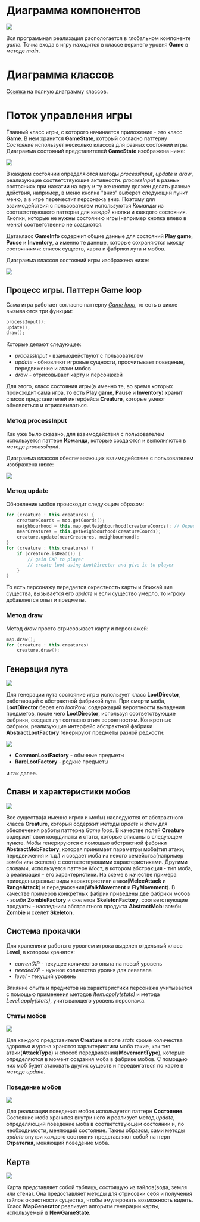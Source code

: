 # Диаграмма компонентов

![](img/components.svg)

Вся программная реализация распологается в глобальном компоненте _game_. Точка входа в игру находится в классе верхнего уровня **Game** в методе _main_.

# Диаграмма классов
[Ссылка](img/everything.svg) на полную диаграмму классов.

# Поток управления игры

Главный класс игры, с которого начинается приложение - это класс **Game**. В нем хранится **GameState**, который согласно паттерну _Состояние_ использует несколько классов для разных состояний игры. Диаграмма состояний представителей **GameState** изображена ниже:

![](img/game-states.png)

В каждом состоянии определяются методы _processInput_, _update_ и _draw_, реализующие соответствующие активности. _processInput_ в разных состояниях при нажатии на одну и ту же кнопку должен делать разные действия, например, в меню кнопка "вниз" выберет следующий пункт меню, а в игре переместит персонажа вниз. Поэтому для взаимодействия с пользователем используются _Команды_ из соответствующего паттерна для каждой кнопки и каждого состояния. Кнопки, которые не нужны состоянию игры(например кнопка влево в меню) соответственно не создаются.

Датакласс **GameInfo** содержит общие данные для состояний **Play game**, **Pause** и **Inventory**, а именно те данные, которые сохраняются между состояниями: список существ, карта и фабрики лута и мобов.

Диаграмма классов состояний игры изображена ниже:

![](img/states-classes.svg)

## Процесс игры. Паттерн Game loop

Сама игра работает согласно паттерну [_Game loop_](https://gameprogrammingpatterns.com/game-loop.html), то есть в цикле вызываются три функции:
```kotlin
processInput();
update();
draw();
```
Которые делают следующее:
- _processInput_ - взаимодействуют с пользователем
- _update_ - обновляют игровые сущности, просчитывает поведение, передвижение и атаки мобов
- _draw_ - отрисовывает карту и персонажей

Для этого, класс состояния игры(а именно те, во время которых происходит сама игра, то есть **Play game**, **Pause** и **Inventory**) хранит список представителей интерфейса **Creature**, которые умеют обновляться и отрисовываться.

### Метод processInput

Как уже было сказано, для взаимодействия с пользователем используется паттерн **Команда**, которые создаются и выполняются в методе _processInput_.

Диаграмма классов обеспечивающих взаимодействие с пользователем изображена ниже:

![](img/controls-classes.svg)

### Метод update

Обновление мобов происходит следующим образом:

```kotlin
for (creature : this.creatures) {
	creatureCoords = mob.getCoords();
	neighbourhood = this.map.getNeighbourhood(creatureCoords); // Окрестность на карте
	nearCreatures = this.getNeighbourhood(creatureCoords);
	creature.update(nearCreatures, neighbourhood);
}
for (creature : this.creatures) {
	if (creature.isDead()) {
		// gain EXP to player
		// create loot using LootDirector and give it to player
	}
}
```

То есть персонажу передается окрестность карты и ближайшие существа, вызывается его _update_ и если существо умерло, то игроку добавляется опыт и предметы.

### Метод draw

Метод _draw_ просто отрисовывает карту и персонажей:

```kotlin
map.draw();
for (creature : this.creatures)
	creature.draw();
```

## Генерация лута

![](img/items-classes.svg)

Для генерации лута состояние игры использует класс **LootDirector**, работающий с абстрактной фабрикой лута. При смерти моба, **LootDirector** берет его _lootRow_, содержащий вероятности выпадения предметов, после чего **LootDirector**, используя соответствующие фабрики, создает лут согласно этим вероятностям. Конкретные фабрики, реализующие интерфейс абстрактной фабрики **AbstractLootFactory** генерируют предметы разной редкости:

![](img/items-factories-classes.svg)

- **CommonLootFactory** - обычные предметы
- **RareLootFactory** - редкие предметы

и так далее.

## Спавн и характеристики мобов

![](img/creatures-classes.svg)

Все существа(а именно игрок и мобы) наследуются от абстрактного класса **Creature**, который содержит методы _update_ и _draw_ для обеспечения работы паттерна _Game loop_. В качестве полей **Creature** содержит свои координаты и статы, которые описаны в следующем пункте.
Мобы генерируются с помощью абстрактной фабрики **AbstractMobFactory**, которая принимает параметры моба(тип атаки, передвижения и т.д.) и создает моба из некого семейства(например зомби или скелета) с соответствующими характеристиками. Другими словами, используется паттерн _Мост_, в котором абстракция - тип моба, а реализация - его характеристики. На схеме в качестве примера приведены разные виды характеристики атаки(**MeleeAttack** и **RangeAttack**) и передвижения(**WalkMovement** и **FlyMovement**). В качестве примеров конкретных фабрик приведены две фабрики мобов - зомби **ZombieFactory** и скелетов **SkeletonFactory**, соответствующие продукты - наследники абстрактного продукта **AbstractMob**: зомби **Zombie** и скелет **Skeleton**.

## Система прокачки

Для хранения и работы с уровнем игрока выделен отдельный класс **Level**, в котором хранятся:

- _currentXP_ - текущее количество опыта на новый уровень
- _neededXP_ - нужное количество уровня для левелапа
- _level_ - текущий уровень

Влияние опыта и предметов на характеристики персонажа учитывается с помощью применения методов _Item.apply(stats)_ и метода _Level.apply(stats)_, учитывающего уровень персонажа.


### Статы мобов

![](img/stats-classes.svg)

Для каждого представителя **Creature** в поле _stats_ кроме количества здоровья и урона хранятся характеристики моба такие, как тип атаки(**AttackType**) и способ передвижения(**MovementType**), которые определяются в момент создания моба в фабрике мобов. С помощью них моб будет атаковать других существ и передвигаться по карте в методе _update_.

### Поведение мобов

![](img/mob-states-classes.svg)

Для реализации поведения мобов используется паттерн **Состояние**. Состояние моба хранится внутри него и реализует метод _update_, определяющий поведение моба в соответствующем состоянии и, по необходимости, меняющий состояние. Таким образом, сами методы _update_ внутри каждого состояния представляют собой паттерн **Стратегия**, меняющий поведение моба.

## Карта

![](img/map-classes.svg)

Карта представляет собой таблицу, состоящую из тайлов(вода, земля или стена). Она предоставляет методы для отрисовки себя и получения тайлов окрестности существа, чтобы эмулировать возможность видеть. Класс **MapGenerator** реализует алгоритм генерации карты, используемый в **NewGameState**.
